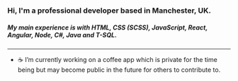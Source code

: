 ### Hi, I'm a professional developer based in Manchester, UK.

##### My main experience is with HTML, CSS (SCSS), JavaScript, React, Angular, Node, C#, Java and T-SQL.

---
-  :coffee: I’m currently working on a coffee app which is private for the time being but may become public in the future for others to contribute to.

<!--
**henleyb/henleyb** is a ✨ _special_ ✨ repository because its `README.md` (this file) appears on your GitHub profile.

Here are some ideas to get you started:

- 🔭 I’m currently working on ...
- 🌱 I’m currently learning ...
- 👯 I’m looking to collaborate on ...
- 🤔 I’m looking for help with ...
- 💬 Ask me about ...
- 📫 How to reach me: ...
- 😄 Pronouns: ...
- ⚡ Fun fact: ...
-->
